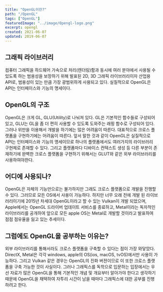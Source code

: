 ```yaml
---
title: "OpenGL이란?"
path: "/OpenGL"
tags: ["OpenGL"]
featuredImage: "../image/Opengl-logo.png"
excerpt: opengl
created: 2021-06-07
updated: 2019-06-07
---
```


## 그래픽 라이브러리

컴퓨터 그래픽을 하드웨어 가속으로 처리(렌더링)함과 동시에 여러 분야에서 사용될 수 있도록 하는 범용성을 보장하기 위해 발표된 2D, 3D 그래픽 라이브러리이자 산업용 API로, 범용성이 있는 만큼 가장 광범위하게 사용되고 있다. 실질적으로 OpenGL은 API는 인터페이스와 기능의 명세이다.

## OpenGL의 구조

OpenGL은 크게 GL, GLU(Utility)로 나눠져 있다. GL은 기본적인 함수들로 구성되어 있고, GLU는 GL을 좀 더 편히 사용할 수 있도록 도와주는 래핑 함수로 구성되어 있다. 그러나 위만을 이용해서 개발을 하기에는 많은 어려움이 따른다. 대표적으로 크로스 플랫폼을 구현하기에는 어려움이 따른다. 앞서 말한 것과 같이 OpenGL은 실질적으로 API는 인터페이스와 기능의 명세이므로 하나의 플랫폼에서도 여러가지의 라이브러리 구현체로 존재할 수 있다. 그리고 플랫폼마다 디바이스 컨텍스트 생성 등 다른 부분이 존재하기에 완벽한 크로스 플랫폼을 구현하기 위해서는 GLUT와 같은 외부 라이브러리를 사용하여야한다.

## 어디에 사용되나?

OpenGL은 자체의 기능만으로는 불가하지만 그래도 크로스 플랫폼으로 개발을 진행할 수 있다. 그러므로 모든 OS에서 사용이 가능하다. 하지만 너무 오래 전에 개발 된 라이브러리이기에 2015년 차세대 OpenGL이라고 할 수 있는 Vulkan이 개발 되었으며, Apple에서는 OpenGL 드라이버 업데이트 서비스를 종료하고, Metal이라는 독자적인 라이브러리를 공개하여 앞으로 모든 apple OS는 Metal로 개발할 것이라고 발표하여 점점 점유율을 잃고 있는 추세이다. 

## 그럼에도 OpenGL을 공부하는 이유는?

외부 라이브러리를 통해서라도 크로스 플랫폼을 구축할 수 있다는 점이 가장 와닿았다. DirectX, Metal은 각각 windows, apple의 OS(ios, macOS, tvOS)에서만 사용이 가능하다. 그리고 Vulkan 같은 경우는 OpenGL의 진화 버젼이므로 이 또한 크로스 플랫폼을 구축 가능한 것이 사실이다. 그러나 그래픽스를 독학으로 입문하는 입장에서는 우선 자료가 많은 OpenGL을 통해 기본적인 개념 및 개요부터 알아가야 한다고 생각하기 때문에 OpenGL을 채택하여 자투리 시간이 남을 때마다 그래픽스에 대한 공부를 진행하려고 한다. 